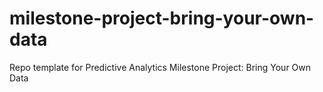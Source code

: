 # milestone-project-bring-your-own-data
Repo template for Predictive Analytics Milestone Project: Bring Your Own Data
